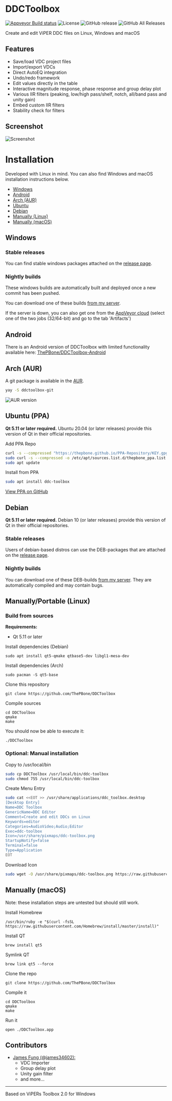 # DDCToolbox
[![Appveyor Build status](https://ci.appveyor.com/api/projects/status/7akte2nk20j6u9w1?svg=true)](https://ci.appveyor.com/project/ThePBone/ddctoolbox)
![License](https://img.shields.io/github/license/ThePBone/DDCToolbox)
![GitHub release](https://img.shields.io/github/release/ThePBone/DDCToolbox)
![GitHub All Releases](https://img.shields.io/github/downloads/ThePBone/DDCToolbox/total?label=downloads%20%28windows%29)

Create and edit ViPER DDC files on Linux, Windows and macOS

## Features
 * Save/load VDC project files
 * Import/export VDCs
 * Direct AutoEQ integration
 * Undo/redo framework 
 * Edit values directly in the table
 * Interactive magnitude response, phase response and group delay plot
 * Various IIR filters (peaking, low/high pass/shelf, notch, all/band pass and unity gain)
 * Embed custom IIR filters
 * Stability check for filters

## Screenshot

![Screenshot](https://github.com/ThePBone/DDCToolbox/blob/master/img/screenshot.png?raw=true)

# Installation
Developed with Linux in mind. You can also find Windows and macOS installation instructions below.
  * [Windows](#windows)
  * [Android](#android)
  * [Arch (AUR)](#arch-aur)
  * [Ubuntu](#ubuntu-ppa)
  * [Debian](#debian)
  * [Manually (Linux)](#manuallyportable-linux)
  * [Manually (macOS)](#manually-macos)
  
## Windows

### Stable releases
You can find stable windows packages attached on the [release page](https://github.com/ThePBone/DDCToolbox/releases).

### Nightly builds
These windows builds are automatically built and deployed once a new commit has been pushed.

You can download one of these builds [from my server](https://nightly.timschneeberger.me/ddctoolbox-win).

If the server is down, you can also get one from the [AppVeyor cloud](https://ci.appveyor.com/project/ThePBone/ddctoolbox) (select one of the two jobs (32/64-bit) and go to the tab 'Artifacts')

## Android
There is an Android version of DDCToolbox with limited functionality available here: [ThePBone/DDCToolbox-Android](https://github.com/ThePBone/DDCToolbox-Android)

## Arch (AUR)
A git package is available in the [AUR](https://aur.archlinux.org/packages/ddctoolbox-git/).
```bash
yay -S ddctoolbox-git
```
![AUR version](https://img.shields.io/aur/version/ddctoolbox-git?label=aur-git)

## Ubuntu (PPA)
**Qt 5.11 or later required.** Ubuntu 20.04 (or later releases) provide this version of Qt in their official repositories.

Add PPA Repo
```bash
curl -s --compressed "https://thepbone.github.io/PPA-Repository/KEY.gpg" | sudo apt-key add -
sudo curl -s --compressed -o /etc/apt/sources.list.d/thepbone_ppa.list "https://thepbone.github.io/PPA-Repository/thepbone_ppa.list"
sudo apt update
```
Install from PPA
```bash
sudo apt install ddc-toolbox
```
[View PPA on GitHub](https://github.com/ThePBone/PPA-Repository)

## Debian
**Qt 5.11 or later required.** Debian 10 (or later releases) provide this version of Qt in their official repositories.

### Stable releases
Users of debian-based distros can use the DEB-packages that are attached on the [release page](https://github.com/ThePBone/DDCToolbox/releases).

### Nightly builds
You can download one of these DEB-builds [from my server](https://nightly.timschneeberger.me/ddctoolbox-debian).
They are automatically compiled and may contain bugs.

## Manually/Portable (Linux)
### Build from sources

**Requirements:**
 * Qt 5.11 or later

Install dependencies (Debian)

    sudo apt install qt5-qmake qtbase5-dev libgl1-mesa-dev

Install dependencies (Arch)

    sudo pacman -S qt5-base 

Clone this repository

    git clone https://github.com/ThePBone/DDCToolbox

Compile sources

    cd DDCToolbox
    qmake
    make

You should now be able to execute it:

    ./DDCToolbox

### Optional: Manual installation
Copy to /usr/local/bin
```bash
sudo cp DDCToolbox /usr/local/bin/ddc-toolbox
sudo chmod 755 /usr/local/bin/ddc-toolbox
```
Create Menu Entry
```bash
sudo cat <<EOT >> /usr/share/applications/ddc_toolbox.desktop
[Desktop Entry]
Name=DDC Toolbox
GenericName=DDC Editor
Comment=Create and edit DDCs on Linux
Keywords=editor
Categories=AudioVideo;Audio;Editor
Exec=ddc-toolbox
Icon=/usr/share/pixmaps/ddc-toolbox.png
StartupNotify=false
Terminal=false
Type=Application
EOT
```
Download Icon
```bash
sudo wget -O /usr/share/pixmaps/ddc-toolbox.png https://raw.githubusercontent.com/ThePBone/DDCToolbox/master/img/icon.png -q --show-progress
```
## Manually (macOS)
Note: these installation steps are untested but should still work.

Install Homebrew

    /usr/bin/ruby -e "$(curl -fsSL https://raw.githubusercontent.com/Homebrew/install/master/install)"

Install QT
    
    brew install qt5

Symlink QT

    brew link qt5 --force

Clone the repo
    
    git clone https://github.com/ThePBone/DDCToolbox

Compile it

    cd DDCToolbox
    qmake
    make

Run it
    
    open ./DDCToolbox.app

## Contributors
* [James Fung (@james34602):](https://github.com/james34602)
  * VDC Importer
  * Group delay plot
  * Unity gain filter 
  * and more...
_____________
Based on ViPERs Toolbox 2.0 for Windows
